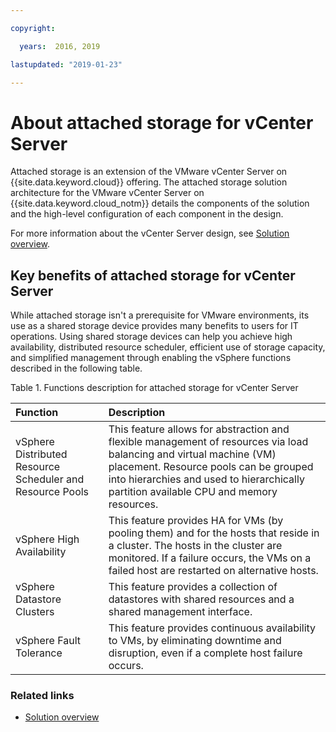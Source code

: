 ```yaml
---

copyright:

  years:  2016, 2019

lastupdated: "2019-01-23"

---
```


# About attached storage for vCenter Server

Attached storage is an extension of the VMware vCenter Server on {{site.data.keyword.cloud}} offering. The attached storage solution architecture for the VMware vCenter Server on {{site.data.keyword.cloud_notm}} details the components of the solution and the high-level configuration of each component in the design.

For more information about the vCenter Server design, see [Solution overview](/docs/services/vmwaresolutions/archiref/solution?topic=vmware-solutions-overview-of-ibm-cloud-for-vmware-solutions).

## Key benefits of attached storage for vCenter Server

While attached storage isn't a prerequisite for VMware environments, its use as a shared storage device provides many benefits to users for IT operations. Using shared storage devices can help you achieve high availability, distributed resource scheduler, efficient use of storage capacity, and simplified management through enabling the vSphere functions described in the following table.

Table 1. Functions description for attached storage for vCenter Server

| Function | Description |
|:------- |:----------- |
| vSphere Distributed Resource Scheduler and Resource Pools | This feature allows for abstraction and flexible management of resources via load balancing and virtual machine (VM) placement. Resource pools can be grouped into hierarchies and used to hierarchically partition available CPU and memory resources. |
| vSphere High Availability | This feature provides HA for VMs (by pooling them) and for the hosts that reside in a cluster. The hosts in the cluster are monitored. If a failure occurs, the VMs on a failed host are restarted on alternative hosts. |
| vSphere Datastore Clusters | This feature provides a collection of datastores with shared resources and a shared management interface. |
| vSphere Fault Tolerance | This feature provides continuous availability to VMs, by eliminating downtime and disruption, even if a complete host failure occurs. |

### Related links

* [Solution overview](/docs/services/vmwaresolutions/archiref/solution?topic=vmware-solutions-overview-of-ibm-cloud-for-vmware-solutions)
